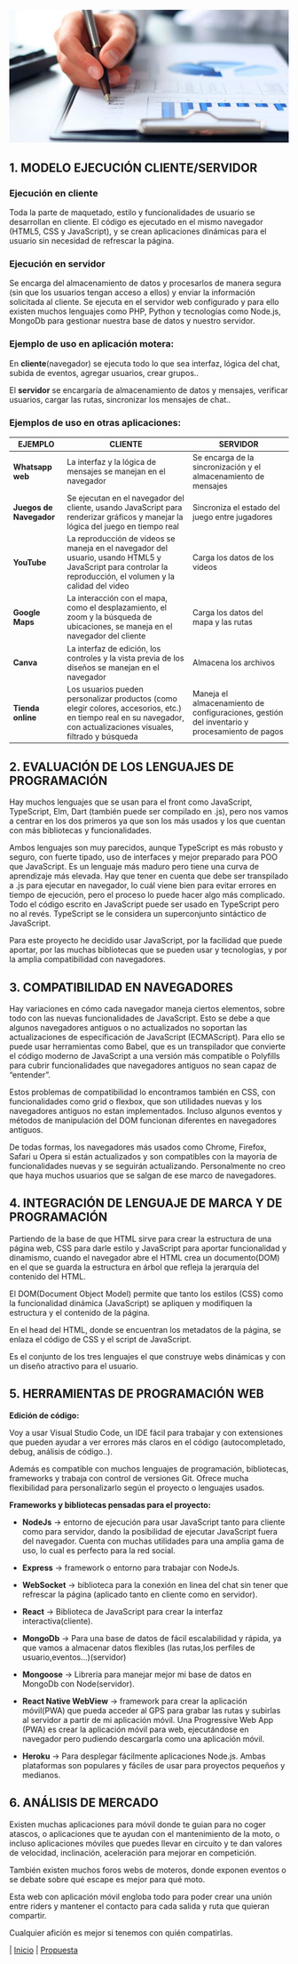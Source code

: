 ![](./img/informeTecnico.jpg)

## 1. MODELO EJECUCIÓN CLIENTE/SERVIDOR

### **Ejecución en cliente**

Toda la parte de maquetado, estilo y funcionalidades de usuario se desarrollan en cliente.  El código es ejecutado en el mismo navegador (HTML5, CSS y JavaScript), y se crean aplicaciones dinámicas para el usuario sin necesidad de refrescar la página.

### **Ejecución en servidor**

Se encarga del almacenamiento de datos y procesarlos de manera segura (sin que los usuarios tengan acceso a ellos) y enviar la información solicitada al cliente. Se ejecuta en el servidor web configurado y para ello existen muchos lenguajes como PHP, Python y tecnologías como Node.js, MongoDb para gestionar nuestra base de datos y nuestro servidor.

### **Ejemplo de uso en aplicación motera:**

En **cliente**(navegador) se ejecuta todo lo que sea interfaz, lógica del chat, subida de eventos, agregar usuarios, crear grupos..

El **servidor** se encargaría de almacenamiento de datos y mensajes, verificar usuarios, cargar las rutas, sincronizar los mensajes de chat..

### **Ejemplos de uso en otras aplicaciones:**


|         EJEMPLO         |                                 CLIENTE                                       |                                 SERVIDOR                                   |
|-------------------------|-------------------------------------------------------------------------------|---------------------------------------------------------------------------|
| **Whatsapp web**            | La interfaz y la lógica de mensajes se manejan en el navegador                | Se encarga de la sincronización y el almacenamiento de mensajes           |
| **Juegos de Navegador**     | Se ejecutan en el navegador del cliente, usando JavaScript para renderizar gráficos y manejar la lógica del juego en tiempo real | Sincroniza el estado del juego entre jugadores                           |
| **YouTube**                 | La reproducción de videos se maneja en el navegador del usuario, usando HTML5 y JavaScript para controlar la reproducción, el volumen y la calidad del video | Carga los datos de los videos                                            |
| **Google Maps**             | La interacción con el mapa, como el desplazamiento, el zoom y la búsqueda de ubicaciones, se maneja en el navegador del cliente | Carga los datos del mapa y las rutas                                     |
| **Canva**                   | La interfaz de edición, los controles y la vista previa de los diseños se manejan en el navegador | Almacena los archivos                                                   |
| **Tienda online**           | Los usuarios pueden personalizar productos (como elegir colores, accesorios, etc.) en tiempo real en su navegador, con actualizaciones visuales, filtrado y búsqueda | Maneja el almacenamiento de configuraciones, gestión del inventario y procesamiento de pagos |





## 2. EVALUACIÓN DE LOS LENGUAJES DE PROGRAMACIÓN 


Hay muchos lenguajes que se usan para el front como JavaScript, TypeScript, Elm, Dart (también puede ser compilado en .js), pero nos vamos a centrar en los dos primeros ya que son los más usados y los que cuentan con más bibliotecas y funcionalidades.

Ambos lenguajes son muy parecidos, aunque TypeScript es más robusto y seguro, con fuerte tipado, uso de interfaces y mejor preparado para POO que JavaScript. Es un lenguaje más maduro pero tiene una curva de aprendizaje más elevada. Hay que tener en cuenta que debe ser transpilado a .js para ejecutar en navegador, lo cuál viene bien para evitar errores en tiempo de ejecución, pero el proceso lo puede hacer algo más complicado.
Todo el código escrito en JavaScript puede ser usado en TypeScript pero no al revés. TypeScript se le considera un superconjunto sintáctico de JavaScript.

Para este proyecto he decidido usar JavaScript, por la facilidad que puede aportar, por las muchas bibliotecas que se pueden usar y tecnologías, y por la amplia compatibilidad con navegadores.

## 3. COMPATIBILIDAD EN NAVEGADORES

Hay variaciones en cómo cada navegador maneja ciertos elementos, sobre todo con las nuevas funcionalidades de JavaScript. Esto se debe a que algunos navegadores antiguos o no actualizados no soportan las actualizaciones de especificación de JavaScript (ECMAScript). Para ello se puede usar herramientas como Babel, que es un transpilador que convierte el código moderno de JavaScript a una versión más compatible o Polyfills para cubrir funcionalidades que navegadores antiguos no sean capaz de “entender”.

Estos problemas de compatibilidad lo encontramos también en CSS, con funcionalidades como grid o flexbox, que son utilidades nuevas y los navegadores antiguos no estan implementados. Incluso algunos eventos y métodos de manipulación del DOM funcionan diferentes en navegadores antiguos.

De todas formas, los navegadores más usados como Chrome, Firefox, Safari u Opera si están actualizados y son compatibles con la mayoría de funcionalidades nuevas y se seguirán actualizando. Personalmente no creo que haya muchos usuarios que se salgan de ese marco de navegadores.

## 4. INTEGRACIÓN DE LENGUAJE DE MARCA Y DE PROGRAMACIÓN

Partiendo de la base de que HTML sirve para crear la estructura de una página web, CSS para darle estilo y JavaScript para aportar funcionalidad y dinamismo, cuando el navegador abre el HTML crea un documento(DOM) en el que se guarda la estructura en árbol que refleja la jerarquía del contenido del HTML.

 El DOM(Document Object Model) permite que tanto los estilos (CSS) como la funcionalidad dinámica (JavaScript) se apliquen y modifiquen la estructura y el contenido de la página. 

En el head del HTML, donde se encuentran los metadatos de la página, se enlaza el código de CSS y el script de JavaScript.

Es el conjunto de los tres lenguajes el que construye webs dinámicas y con un diseño atractivo para el usuario.

## 5. HERRAMIENTAS DE PROGRAMACIÓN WEB

 **Edición de código:**

 Voy a usar Visual Studio Code, un IDE fácil para trabajar y con extensiones que pueden ayudar a ver errores más claros en el código (autocompletado, debug, análisis de código..). 
 
 Además es compatible con muchos lenguajes de programación, bibliotecas, frameworks y trabaja con control de versiones Git. Ofrece mucha flexibilidad para personalizarlo según el proyecto o lenguajes usados.

 **Frameworks y bibliotecas pensadas para el proyecto:**

- **NodeJs** -> entorno de ejecución para usar JavaScript tanto para cliente como para servidor, dando la posibilidad de ejecutar JavaScript fuera del navegador.  Cuenta con muchas utilidades para una amplia gama de uso, lo cual es perfecto para la red social.

- **Express** -> framework o entorno   para trabajar con NodeJs.

- **WebSocket** -> biblioteca para la conexión en linea del chat sin tener que refrescar la página (aplicado tanto en cliente como en servidor).

- **React** -> Biblioteca de JavaScript para crear la interfaz interactiva(cliente).

- **MongoDb** -> Para una base de datos de fácil escalabilidad y rápida, ya que vamos a almacenar datos flexibles (las rutas,los perfiles de usuario,eventos…)(servidor)

- **Mongoose** -> Librería para manejar mejor mi base de datos en MongoDb con Node(servidor).

- **React Native WebView** -> framework para crear la aplicación móvil(PWA) que pueda acceder al GPS para grabar las rutas y subirlas al servidor a partir de mi aplicación móvil. Una Progressive Web App (PWA) es crear la aplicación móvil para web, ejecutándose en navegador pero pudiendo descargarla como una aplicación móvil.

- **Heroku** -> Para desplegar fácilmente aplicaciones Node.js. Ambas plataformas son populares y fáciles de usar para proyectos pequeños y medianos.


## 6. ANÁLISIS DE MERCADO

Existen muchas aplicaciones para móvil donde te guian para no coger atascos, o aplicaciones que te ayudan con el mantenimiento de la moto, o incluso aplicaciones móviles que puedes llevar en circuito y te dan valores de velocidad, inclinación, aceleración para mejorar en competición.

También existen muchos foros webs de moteros, donde exponen eventos o se debate sobre qué escape es mejor para qué moto.

Esta web con aplicación móvil engloba todo para poder crear una unión entre riders y mantener el contacto para cada salida y ruta que quieran compartir.

Cualquier afición es mejor si tenemos con quién compatirlas.


 | [Inicio](./index.md) |  [Propuesta](./pages/Propuesta.md)
